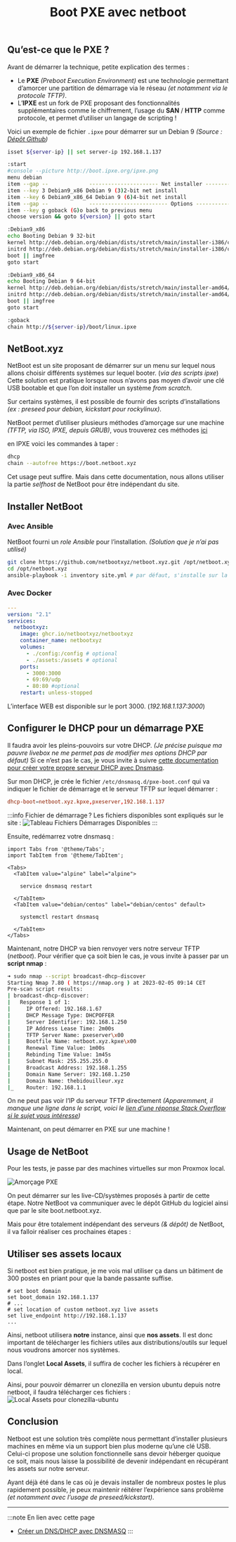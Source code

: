 ﻿---
slug: netbootxyz
title: Boot PXE avec netboot 
tags:
  - reseau
  - infra
  - dns
description: NetBoot est un utilitaire permettant de faciliter la création d'un boot PXE. Nous allons voir comment déployer NetBoot et garder les assets en local.
---


## Qu’est-ce que le PXE ?  

Avant de démarrer la technique, petite explication des termes : 
- Le **PXE** *(Preboot Execution Environment)* est une technologie permettant d’amorcer une partition de démarrage via le réseau *(et notamment via le protocole TFTP)*. 
- L’**IPXE** est un fork de PXE proposant des fonctionnalités supplémentaires comme le chiffrement, l’usage du **SAN** / **HTTP** comme protocole, et permet d’utiliser un langage de scripting ! 


Voici un exemple de fichier `.ipxe` pour démarrer sur un Debian 9 *(Source : [Dépôt Github](https://github.com/AdrianKoshka/ipxe-scripts/blob/master/boot/linux/debian.ipxe))*
```bash
isset ${server-ip} || set server-ip 192.168.1.137

:start
#console --picture http://boot.ipxe.org/ipxe.png
menu debian
item --gap --             ---------------------- Net installer -----------------------------
item --key 3 Debian9_x86 Debian 9 (3)2-bit net install
item --key 6 Debian9_x86_64 Debian 9 (6)4-bit net install
item --gap --             ------------------------- Options --------------------------------
item --key g goback (G)o back to previous menu
choose version && goto ${version} || goto start

:Debian9_x86
echo Booting Debian 9 32-bit
kernel http://deb.debian.org/debian/dists/stretch/main/installer-i386/current/images/netboot/debian-installer/i386/linux initrd=initrd.gz
initrd http://deb.debian.org/debian/dists/stretch/main/installer-i386/current/images/netboot/debian-installer/i386/initrd.gz
boot || imgfree
goto start

:Debian9_x86_64
echo Booting Debian 9 64-bit
kernel http://deb.debian.org/debian/dists/stretch/main/installer-amd64/current/images/netboot/debian-installer/amd64/linux initrd=initrd.gz
initrd http://deb.debian.org/debian/dists/stretch/main/installer-amd64/current/images/netboot/debian-installer/amd64/initrd.gz
boot || imgfree
goto start

:goback
chain http://${server-ip}/boot/linux.ipxe
```

## NetBoot.xyz

NetBoot est un site proposant de démarrer sur un menu sur lequel nous allons choisir différents systèmes sur lequel booter. (*via des scripts ipxe*)
Cette solution est pratique lorsque nous n’avons pas moyen d’avoir une clé USB bootable et que l’on doit installer un système *from scratch*.

Sur certains systèmes, il est possible de fournir des scripts d’installations *(ex : preseed pour debian, kickstart pour rockylinux)*.

NetBoot permet d’utiliser plusieurs méthodes d’amorçage sur une machine *(TFTP, via ISO, IPXE, depuis GRUB)*, vous trouverez ces méthodes [ici](https://netboot.xyz/docs/category/booting-methods)

en IPXE voici les commandes à taper : 
```bash
dhcp
chain --autofree https://boot.netboot.xyz
```

Cet usage peut suffire. Mais dans cette documentation, nous allons utiliser la partie *selfhost* de NetBoot pour être indépendant du site.

## Installer NetBoot

### Avec Ansible

NetBoot fourni un *role Ansible* pour l’installation. *(Solution que je n’ai pas utilisé)*

```bash
git clone https://github.com/netbootxyz/netboot.xyz.git /opt/netboot.xyz
cd /opt/netboot.xyz
ansible-playbook -i inventory site.yml # par défaut, s'installe sur la machine directement (et non par ssh)
```
### Avec Docker

```yml
---
version: "2.1"
services:
  netbootxyz:
    image: ghcr.io/netbootxyz/netbootxyz
    container_name: netbootxyz
    volumes:
      - ./config:/config # optional
      - ./assets:/assets # optional
    ports:
      - 3000:3000
      - 69:69/udp
      - 80:80 #optional
    restart: unless-stopped
```

L’interface WEB est disponible sur le port 3000. (*192.168.1.137:3000*)

## Configurer le DHCP pour un démarrage PXE

Il faudra avoir les pleins-pouvoirs sur votre DHCP. *(Je précise puisque ma pauvre livebox ne me permet pas de modifier mes options DHCP par défaut)*
Si ce n’est pas le cas, je vous invite à suivre [cette documentation pour créer votre propre serveur DHCP avec Dnsmasq](/docs/Adminsys/dnsmasq).

Sur mon DHCP, je crée le fichier `/etc/dnsmasq.d/pxe-boot.conf` qui va indiquer le fichier de démarrage et le serveur TFTP sur lequel démarrer :
```conf
dhcp-boot=netboot.xyz.kpxe,pxeserver,192.168.1.137
```

:::info Fichier de démarrage ? 
Les fichiers disponibles sont expliqués sur le site : 
![Tableau Fichiers Démarrages Disponibles](/img/netboot-filetype.png)
:::


Ensuite, redémarrez votre dnsmasq : 

```mdx-code-block
import Tabs from '@theme/Tabs';
import TabItem from '@theme/TabItem';

<Tabs>
  <TabItem value="alpine" label="alpine">

    service dnsmasq restart

  </TabItem>
  <TabItem value="debian/centos" label="debian/centos" default>

    systemctl restart dnsmasq

  </TabItem>
</Tabs>
```

Maintenant, notre DHCP va bien renvoyer vers notre serveur TFTP (*netboot*). Pour vérifier que ça soit bien le cas, je vous invite à passer par un **script nmap** : 

```bash
➜ sudo nmap --script broadcast-dhcp-discover
Starting Nmap 7.80 ( https://nmap.org ) at 2023-02-05 09:14 CET
Pre-scan script results:
| broadcast-dhcp-discover: 
|   Response 1 of 1: 
|     IP Offered: 192.168.1.67
|     DHCP Message Type: DHCPOFFER
|     Server Identifier: 192.168.1.250
|     IP Address Lease Time: 2m00s
|     TFTP Server Name: pxeserver\x00
|     Bootfile Name: netboot.xyz.kpxe\x00
|     Renewal Time Value: 1m00s
|     Rebinding Time Value: 1m45s
|     Subnet Mask: 255.255.255.0
|     Broadcast Address: 192.168.1.255
|     Domain Name Server: 192.168.1.250
|     Domain Name: thebidouilleur.xyz
|_    Router: 192.168.1.1
```

On ne peut pas voir l’IP du serveur TFTP directement *(Apparemment, il manque une ligne dans le script, voici le [lien d’une réponse Stack Overflow si le sujet vous intéresse](https://serverfault.com/a/996093))*

Maintenant, on peut démarrer en PXE sur une machine ! 

## Usage de NetBoot

Pour les tests, je passe par des machines virtuelles sur mon Proxmox local.

![Amorçage PXE](/img/demarrage_pxe.gif)

On peut démarrer sur les live-CD/systèmes proposés à partir de cette étape. Notre NetBoot va communiquer avec le dépôt GitHub du logiciel ainsi que par le site boot.netboot.xyz.

Mais pour être totalement indépendant des serveurs *(& dépôt)* de NetBoot, il va falloir réaliser ces prochaines étapes : 

## Utiliser ses assets locaux

Si netboot est bien pratique, je me vois mal utiliser ça dans un bâtiment de 300 postes en priant pour que la bande passante suffise.

```config
# set boot domain
set boot_domain 192.168.1.137
# ...
# set location of custom netboot.xyz live assets
set live_endpoint http://192.168.1.137
...
```
Ainsi, netboot utilisera **notre** instance, ainsi que **nos assets**. Il est donc important de télécharger les fichiers utiles aux distributions/outils sur lequel nous voudrons amorcer nos systèmes.

Dans l’onglet **Local Assets**, il suffira de cocher les fichiers à récupérer en local. 

Ainsi, pour pouvoir démarrer un clonezilla en version ubuntu depuis notre netboot, il faudra télécharger ces fichiers : 
![Local Assets pour clonezilla-ubuntu](/img/netboot-assets.png)

## Conclusion 

Netboot est une solution très complète nous permettant d’installer plusieurs machines en même via un support bien plus moderne qu’une clé USB. Celui-ci propose une solution fonctionnelle sans devoir héberger quoique ce soit, mais nous laisse la possibilité de devenir indépendant en récupérant les assets sur notre serveur.

Ayant déjà été dans le cas où je devais installer de nombreux postes le plus rapidement possible, je peux maintenir réitérer l’expérience sans problème *(et notamment avec l’usage de preseed/kickstart)*.




---

:::note En lien avec cette page
- [Créer un DNS/DHCP avec DNSMASQ](/docs/Adminsys/dnsmasq)
:::